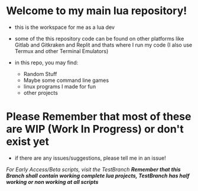 # Welcome to my main lua repository!
- this is the workspace for me as a lua dev

- some of the this repository code can be found on other platforms like Gitlab and Gitkraken and Replit and thats where I run my code (I also use Termux and other Terminal Emulators)
- in this repo, you may find:
  - Random Stuff
  - Maybe some command line games
  - linux programs I made for fun
  - other projects
# Please Remember that most of these are WIP (Work In Progress) or don't exist yet
- if there are any issues/suggestions, please tell me in an issue! 

*For Early Access/Beta scripts, visit the TestBranch*
__*Remember that this Branch shall contain working complete lua projects, TestBranch has half working or non working at all scripts*__
